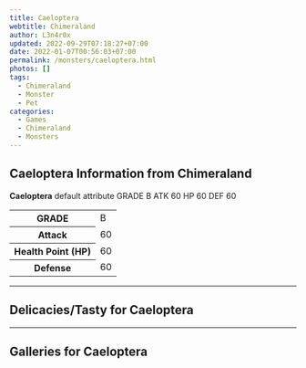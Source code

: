 ```yaml
---
title: Caeloptera
webtitle: Chimeraland
author: L3n4r0x
updated: 2022-09-29T07:18:27+07:00
date: 2022-01-07T00:56:03+07:00
permalink: /monsters/caeloptera.html
photos: []
tags:
  - Chimeraland
  - Monster
  - Pet
categories:
  - Games
  - Chimeraland
  - Monsters
---
```


<section id="bootstrap-wrapper"><link rel="stylesheet" href="https://cdn.statically.io/gh/dimaslanjaka/Web-Manajemen/40ac3225/css/bootstrap-4.5-wrapper.css"/><h1>Caeloptera Information from Chimeraland</h1><p><b>Caeloptera</b> default attribute GRADE B ATK 60 HP 60 DEF 60<table><tr><th>GRADE</th><td>B</td></tr><tr><th>Attack</th><td>60</td></tr><tr><th>Health Point (HP)</th><td>60</td></tr><tr><th>Defense</th><td>60</td></tr></table></p><hr/><h2>Delicacies/Tasty for Caeloptera</h2><hr/><div id="gallery"><h2>Galleries for Caeloptera</h2><div class="row"></div></div></section>